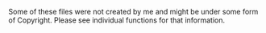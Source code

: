 Some of these files were not created by me and might be under some form of Copyright. Please see individual functions for that information.
